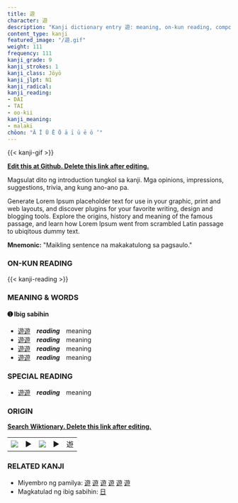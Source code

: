 ```yaml
---
title: 遊
character: 遊
description: "Kanji dictionary entry 遊: meaning, on-kun reading, compounds, origin, related kanji"
content_type: kanji
featured_image: "/遊.gif"
weight: 111
frequency: 111
kanji_grade: 9
kanji_strokes: 1
kanji_class: Jōyō
kanji_jlpt: N1
kanji_radical: 
kanji_reading: 
- DAI
- TAI
- oo-kii
kanji_meaning:
- malaki
chōon: "Ā Ī Ū Ē Ō ā ī ū ē ō ’"
---
```

[//]: # (Don't edit the line below. Kanji animated GIF code is automatically generated.)
{{< kanji-gif >}}

[//]: # (Edit below this line.)

**[Edit this at Github. Delete this link after editing.](https://github.com/tim0g/tim/tree/main/content/kanji/遊/index.md)**

Magsulat dito ng introduction tungkol sa kanji. Mga opinions, impressions, suggestions, trivia, ang kung ano-ano pa.

Generate Lorem Ipsum placeholder text for use in your graphic, print and web layouts, and discover plugins for your favorite writing, design and blogging tools. Explore the origins, history and meaning of the famous passage, and learn how Lorem Ipsum went from scrambled Latin passage to ubiqitous dummy text.
 
**Mnemonic:** "Maikling sentence na makakatulong sa pagsaulo."

### ON-KUN READING

[//]: # (Don't edit the line below. ON-KUN READING code is automatically generated.)
{{< kanji-reading >}}

### MEANING & WORDS

#### ➊ **Ibig sabihin**
  - [遊](../遊)[遊](../遊)　***reading***　meaning
  - [遊](../遊)[遊](../遊)　***reading***　meaning
  - [遊](../遊)[遊](../遊)　***reading***　meaning
  - [遊](../遊)[遊](../遊)　***reading***　meaning

### SPECIAL READING
  - [遊](../遊)[遊](../遊)　***reading***　meaning

### ORIGIN

**[Search Wiktionary. Delete this link after editing.](https://wiktionary.org/wiki/遊)**
<table class="kanji-table"><tr><td>
<img src="60px-遊-bronze.svg.png">
</td><td>▶</td><td>
<img src="60px-遊-oracle.svg.png">
</td><td>▶</td>
<td class="kanji-origin">遊</td>
</tr></table>

### RELATED KANJI
- Miyembro ng pamilya: [遊](../遊) [遊](../遊) [遊](../遊) [遊](../遊) [遊](../遊) [遊](../遊)
- Magkatulad ng ibig sabihin: [日](../日)

